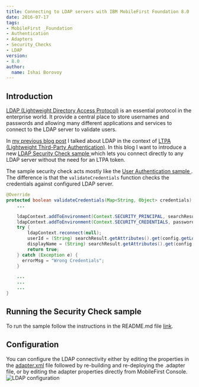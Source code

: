 ```yaml
---
title: Connecting to LDAP servers with IBM MobileFirst Foundation 8.0
date: 2016-07-17
tags:
- MobileFirst _Foundation
- Authentication
- Adapters
- Security_Checks
- LDAP
version:
- 8.0
author:
  name: Ishai Borovoy
---
```


## Introduction
[LDAP (Lightweight Directory Access Protocol)](https://www.wikiwand.com/en/Lightweight_Directory_Access_Protocol) is an essential protocol in the enterprise world. It provide a central place to store usernames and passwords and allowing many different applications and services to connect to the LDAP server to validate users.  

In [my previous blog post]({{site.baseurl}}/blog/2016/04/21/using-ldap-as-user-registry) I talked about LDAP in the context of [LTPA (Lightweight Third-Party Authentication)](https://www.wikiwand.com/en/IBM_Lightweight_Third-Party_Authentication). In this blog I want to introduce a new [LDAP Security Check sample ](https://github.com/mfpdev/mfp-advanced-adapters-samples/tree/development/custom-security-checks/ldap) which lets you connect directly to any LDAP server without the need for an LTPA token.

The sample security check acts mostly like the [User Authentication sample ]({{site.baseurl}}/tutorials/en/foundation/8.0/authentication-and-security/user-authentication/security-check/). The difference is that the `validateCredentials` function checks the credentials against configured LDAP server.

```java
@Override
protected boolean validateCredentials(Map<String, Object> credentials) {
    ...

    ldapContext.addToEnvironment(Context.SECURITY_PRINCIPAL, searchResult.getName());
    ldapContext.addToEnvironment(Context.SECURITY_CREDENTIALS, password);
    try {
        ldapContext.reconnect(null);
        userId = (String) searchResult.getAttributes().get(config.getLdapUserAttribute()).get();
        displayName = (String) searchResult.getAttributes().get(config.getLdapNameAttribute()).get();
        return true;
    } catch (Exception e) {
      errorMsg = "Wrong Credentials";
    }

    ...
    ...
    ...
}
```

## Running the Security Check sample
To run the sample follow the instructions in the README.md file [link](https://github.com/mfpdev/mfp-advanced-adapters-samples/blob/development/custom-security-checks/ldap/readme.md).

## Configuration
You can configure the LDAP connectivity either by editing the properties in the [adapter.xml](https://github.com/mfpdev/mfp-advanced-adapters-samples/blob/development/custom-security-checks/ldap/src/main/adapter-resources/adapter.xml) file followed by re-building and re-deploying the .adapter file, or by editing the adapter properties directly from MobileFirst Console.
![LDAP configuration]({{site.baseurl}}/assets/blog/2016-07-17-connecting-to-LDAP-with-ibm-mobilefirst-foundation/ldap-configuration.png)
